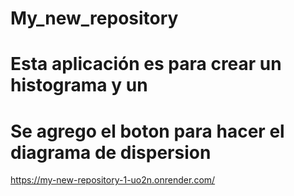 # My_new_repository
# Esta aplicación es para crear un histograma y un 
# Se agrego el boton para hacer el diagrama de dispersion

https://my-new-repository-1-uo2n.onrender.com/

